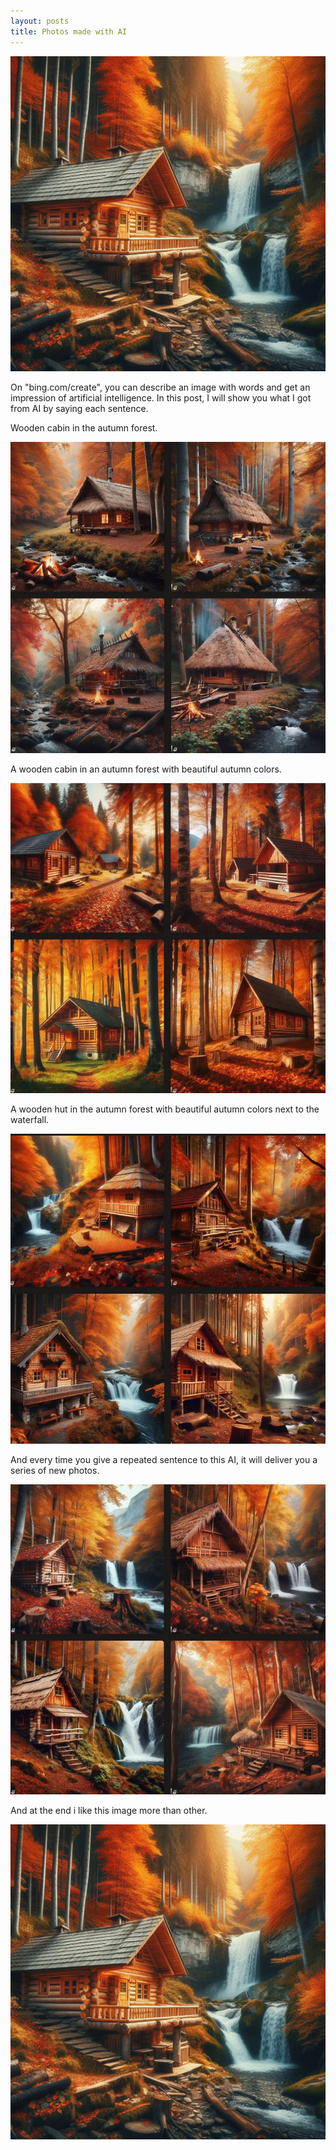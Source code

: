 ```yaml
---
layout: posts
title: Photos made with AI
---
```


![alt text](../assets/images/lastone.JFIF  "last")

On "bing.com/create", you can describe an image with words and get an impression of artificial intelligence.
In this post, I will show you what I got from AI by saying each sentence.

Wooden cabin in the autumn forest.

![alt text](../assets/images/first.JPG "first")


A wooden cabin in an autumn forest with beautiful autumn colors.

![alt text](../assets/images/second.JPG "second")

A wooden hut in the autumn forest with beautiful autumn colors next to the waterfall.

![alt text](../assets/images/third.JPG "third")

And every time you give a repeated sentence to this AI, it will deliver you a series of new photos.

![alt text](../assets/images/4th.JPG "4th")

And at the end i like this image more than other.

![alt text](../assets/images/lastone.JFIF  "last")

